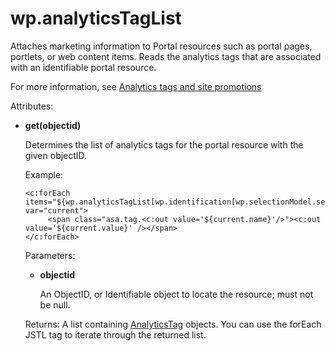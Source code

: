 # wp.analyticsTagList

Attaches marketing information to Portal resources such as portal pages, portlets, or web content items. Reads the analytics tags that are associated with an identifiable portal resource.

For more information, see [Analytics tags and site promotions](../../../../../deploy_dx/manage/monitoring/analyze_portal_usage/user_behavior_by_asa/analytics_tags_site_promo/index.md)

Attributes:

-   **get\(objectid\)**

    Determines the list of analytics tags for the portal resource with the given objectID.

    Example:

    ```
    <c:forEach items="${wp.analyticsTagList[wp.identification[wp.selectionModel.selected]]}" var="current">    
         <span class="asa.tag.<c:out value='${current.name}'/>"><c:out value='${current.value}' /></span> 
    </c:forEach>
    ```

    Parameters:

    -   **objectid**

        An ObjectID, or Identifiable object to locate the resource; must not be null.

    Returns: A list containing [AnalyticsTag](themeopt_el_bean_analy_tag.md#) objects. You can use the forEach JSTL tag to iterate through the returned list.


